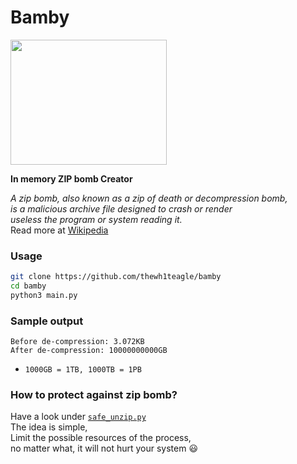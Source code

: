 # Bamby
<img src="https://user-images.githubusercontent.com/61390950/144936845-23832b19-59e6-4117-8a1b-055ff9ec3f1e.png" style="width: 250px; height: 200px;">

**In memory ZIP bomb Creator**

*A zip bomb, also known as a zip of death or decompression bomb,  
is a malicious archive file designed to crash or render  
useless the program or system reading it.*  
Read more at [Wikipedia](https://en.wikipedia.org/wiki/Zip_bomb)  




### Usage
```bash
git clone https://github.com/thewh1teagle/bamby
cd bamby
python3 main.py
```

### Sample output
```log
Before de-compression: 3.072KB
After de-compression: 10000000000GB
```
- `1000GB = 1TB, 1000TB = 1PB`


### How to protect against zip bomb?
Have a look under [`safe_unzip.py`](https://github.com/thewh1teagle/Bamby/blob/main/safe_unzip.py#L45)  
The idea is simple,  
Limit the possible resources of the process,  
no matter what, it will not hurt your system 😃  
